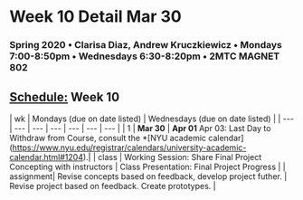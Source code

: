 # Week 10 Detail Mar 30

### Spring 2020 • Clarisa Diaz, Andrew Kruczkiewicz • Mondays 7:00-8:50pm • Wednesdays 6:30-8:20pm • 2MTC MAGNET 802

## [Schedule:](./) Week 10

| wk | Mondays \(due on date listed\) | Wednesdays \(due on date listed\) |
| --- | --- | --- | --- | --- | --- | --- |
| 1 | **Mar 30** | **Apr 01**    Apr 03: Last Day to Withdraw from Course, consult the *[NYU academic calendar] (https://www.nyu.edu/registrar/calendars/university-academic-calendar.html#1204).|
| class | Working Session: Share Final Project Concepting with instructors | Class Presentation: Final Project Progress  |
| assignment| Revise concepts based on feedback, develop project futher.  |  Revise project based on feedback. Create prototypes. |

